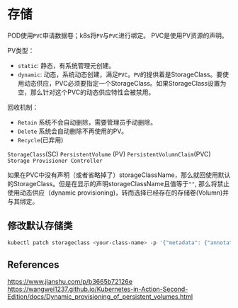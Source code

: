 # 存储
POD使用`PVC`申请数据卷；k8s将`PV`与`PVC`进行绑定。
PVC是使用PV资源的声明。

PV类型：
- `static`: 静态，有系统管理元创建。
- `dynamic`: 动态，系统动态创建，满足`PVC`。`PV`的提供着是StorageClass。要使用动态供应，PVC必须要指定一个StorageClass。如果StorageClass设置为空，那么针对这个PVC的动态供应特性会被禁用。
 
回收机制：
- `Retain` 系统不会自动删除，需要管理员手动删除。
- `Delete` 系统会自动删除不再使用的PV。
- `Recycle`(已弃用)


`StorageClass`(SC)
`PersistentVolume` (PV)
`PersistentVolumnClaim`(PVC)
`Storage Provisioner Controller`

如果在PVC中没有声明（或者省略掉了）storageClassName，那么就回使用默认的StorageClass。但是在显示的声明storageClassName且值等于`""`, 那么将禁止使用动态供应（dynamic provisioning)，转而选择已经存在的存储卷(Volumn)并与其绑定。

## 修改默认存储类

```bash
kubectl patch storageclass <your-class-name> -p '{"metadata": {"annotations":{"storageclass.kubernetes.io/is-default-class":"true"}}}'
```

## References
https://www.jianshu.com/p/b3665b72126e
https://wangwei1237.github.io/Kubernetes-in-Action-Second-Edition/docs/Dynamic_provisioning_of_persistent_volumes.html
